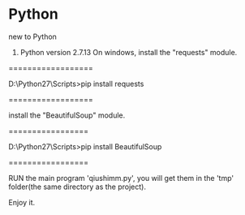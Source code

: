 # Python
new to Python
1. Python version 2.7.13
On windows, install the "requests" module.

==================

D:\Python27\Scripts>pip install requests

==================

install the "BeautifulSoup" module.

=================

D:\Python27\Scripts>pip install BeautifulSoup

=================

RUN the main program 'qiushimm.py', you will get them in the 'tmp' folder(the same directory as the project).

Enjoy it.
